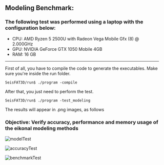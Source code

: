## Modeling Benchmark:

### The following test was performed using a laptop with the configuration below:

* CPU: AMD Ryzen 5 2500U with Radeon Vega Mobile Gfx (8) @ 2.000GHz
* GPU: NVIDIA GeForce GTX 1050 Mobile 4GB 
* RAM: 16 GB       
___

First of all, you have to compile the code to generate the executables. Make sure you're inside the run folder.

```console
SeisFAT3D/run$ ./program -compile
```

After that, you just need to perform the test.

```console
SeisFAT3D/run$ ./program -test_modeling
```
The results will appear in .png images, as follows

### Objective: Verify accuracy, performance and memory usage of the eikonal modeling methods 

![modelTest](https://github.com/phbastosa/SeisFAT3D/assets/44127778/d68bdfee-36de-4502-a343-d14106599539)

![accuracyTest](https://github.com/phbastosa/SeisFAT3D/assets/44127778/88ead2cd-8b9f-4d53-9260-c5d5ece89017)

![benchmarkTest](https://github.com/phbastosa/SeisFAT3D/assets/44127778/6ebe7fd0-51cb-481a-84e4-88ddeda92811)

